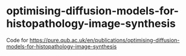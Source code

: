 # optimising-diffusion-models-for-histopathology-image-synthesis
Code for https://pure.qub.ac.uk/en/publications/optimising-diffusion-models-for-histopathology-image-synthesis
